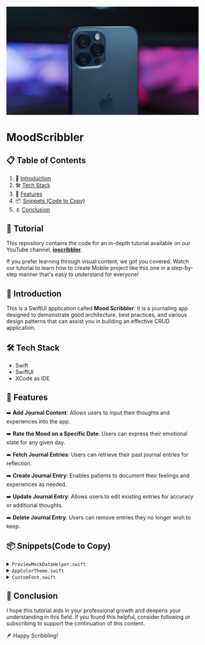 <div align="center">
 <br />
<img src="https://github.com/ioscribbler/MoodScribbler/blob/main/banner.jpg" alt="Project Banner">
</div>

# MoodScribbler

## 📋 <a name="table">Table of Contents</a>

1. 📝 [Introduction](#introduction)
2. 🛠️ [Tech Stack](#tech-stack)
3. 🌟 [Features](#features)
4. 📦 [Snippets (Code to Copy)](#snippets)
5. ⚓ [Conclusion](#conclusion)

## 🚀 Tutorial

This repository contains the code for an in-depth tutorial available on our YouTube channel, <a href="https://www.youtube.com/@ioscribbler/videos" target="_blank"><b>ioscribbler</b></a>.

If you prefer learning through visual content, we got you covered. Watch our tutorial to learn how to create Mobile project like this one in a step-by-step manner that's easy to understand for everyone!

## <a name="introduction">📝 Introduction</a>
This is a SwiftUI application called **Mood Scribbler**. It is a journaling app designed to demonstrate good architecture, best practices, and various design patterns that can assist you in building an effective CRUD application.

## <a name="tech-stack">🛠️ Tech Stack</a>
- Swift
- SwiftUI
- XCode as IDE
 
## <a name="features">🌟 Features</a>
➡️ **Add Journal Content**: Allows users to input their thoughts and experiences into the app.

➡️ **Rate the Mood on a Specific Date**: Users can express their emotional state for any given day.

➡️ **Fetch Journal Entries**: Users can retrieve their past journal entries for reflection.

➡️ **Create Journal Entry**: Enables patients to document their feelings and experiences as needed.

➡️ **Update Journal Entry**: Allows users to edit existing entries for accuracy or additional thoughts.

➡️ **Delete Journal Entry**: Users can remove entries they no longer wish to keep.

## <a name="snippets">📦 Snippets(Code to Copy)</a>

<details>
<summary><code>PreviewMockDataHelper.swift</code></summary>
<br>
 
```swift
import Foundation

enum PreviewMockDataHelper {
    static let journalEntry: JournalEntry = .init(
        postDate: Date(),
        content: "A very happy and interesting journal entry das dasd as dasd as das a A very happy and interesting journal entry das dasd as dasd as das a",
        wellBeingRating: 3
    )

    static let journalEntries: [JournalEntry] = [
        .init(postDate: Calendar.current.date(byAdding: .day, value: -1, to: Date())!, content: "A very happy and interesting journal entry", wellBeingRating: 3),
        .init(postDate: Calendar.current.date(byAdding: .day, value: -2, to: Date())!, content: "A day of reflection and solitude", wellBeingRating: 1),
        .init(postDate: Calendar.current.date(byAdding: .day, value: -12, to: Date())!, content: "Watched a great movie and relaxed for couple of hours before going out with my best friends from childhood", wellBeingRating: 4),
        .init(postDate: Calendar.current.date(byAdding: .day, value: -3, to: Date())!, content: "Spent time with friends, feeling energized", wellBeingRating: 4),
        .init(postDate: Calendar.current.date(byAdding: .day, value: -5, to: Date())!, content: "A productive day at work", wellBeingRating: 3),
        .init(postDate: Calendar.current.date(byAdding: .day, value: -7, to: Date())!, content: "Feeling a bit under the weather", wellBeingRating: 2),
        .init(postDate: Calendar.current.date(byAdding: .day, value: -9, to: Date())!, content: "Enjoyed a peaceful morning walk", wellBeingRating: 4),
        .init(postDate: Calendar.current.date(byAdding: .day, value: -10, to: Date())!, content: "A challenging day, but managed to stay positive", wellBeingRating: 3),
        .init(postDate: Calendar.current.date(byAdding: .day, value: -14, to: Date())!, content: "Had a stressful meeting, but resolved things", wellBeingRating: 2),
        .init(postDate: Calendar.current.date(byAdding: .day, value: -15, to: Date())!, content: "A fantastic day of exploration and fun", wellBeingRating: 5),
        .init(postDate: Calendar.current.date(byAdding: .day, value: -16, to: Date())!, content: "Started a new hobby, feeling excited", wellBeingRating: 5),
        .init(postDate: Calendar.current.date(byAdding: .day, value: -17, to: Date())!, content: "A quiet day of reading and rest", wellBeingRating: 3),
        .init(postDate: Calendar.current.date(byAdding: .day, value: -18, to: Date())!, content: "Tough workday, feeling drained", wellBeingRating: 2),
        .init(postDate: Calendar.current.date(byAdding: .day, value: -20, to: Date())!, content: "Caught up with old friends, lots of laughs", wellBeingRating: 4),
        .init(postDate: Calendar.current.date(byAdding: .day, value: -21, to: Date())!, content: "Rainy day, but enjoyed it", wellBeingRating: 3),
        .init(postDate: Calendar.current.date(byAdding: .day, value: -23, to: Date())!, content: "Focused on personal growth, feeling proud", wellBeingRating: 5),
        .init(postDate: Calendar.current.date(byAdding: .day, value: -25, to: Date())!, content: "Felt stressed about deadlines", wellBeingRating: 2),
        .init(postDate: Calendar.current.date(byAdding: .day, value: -26, to: Date())!, content: "Had a long, relaxing walk in the park", wellBeingRating: 4),
        .init(postDate: Calendar.current.date(byAdding: .day, value: -27, to: Date())!, content: "A challenging day but full of learning", wellBeingRating: 3),
        .init(postDate: Calendar.current.date(byAdding: .day, value: -28, to: Date())!, content: "Spent time cooking a new recipe, delicious!", wellBeingRating: 5)
    ]

    static let fewJournalEntries: [JournalEntry] = [
        .init(postDate: Calendar.current.date(byAdding: .day, value: -1, to: Date())!, content: "A very happy and interesting journal entry", wellBeingRating: 3),
        .init(postDate: Calendar.current.date(byAdding: .day, value: -2, to: Date())!, content: "A day of reflection and solitude", wellBeingRating: 1),
        .init(postDate: Calendar.current.date(byAdding: .day, value: -12, to: Date())!, content: "Watched a great movie and relaxed for a couple of hours before going out with my best friends from childhood", wellBeingRating: 4)
    ]
}
```
</details>

<details>
<summary><code>AppColorTheme.swift</code></summary>
<br>
 
```swift
import Foundation
import SwiftUI

enum AppColorTheme {
    static let backgroundColor: Color = Color("BackgroundColor")
    static let secondaryTextColor: Color = Color("SecondaryTextColor")
    static let secondaryBackgroundColor: Color = Color("SecondaryBackgroundColor")
    static let whiteColor: Color = Color("WhiteColor")
    static let accentColor: Color = Color("AccentColor")
}

```
</details>

<details>
<summary><code>CustomFont.swift</code></summary>
<br>
 
```swift
import Foundation
import SwiftUI

enum CustomFont {
    static let title = Font.custom("Poppins-Regular", size: 32)
    static let subtitle = Font.custom("Poppins-Regular", size: 24)
    static let body = Font.custom("Poppins-Regular", size: 16)
    static let callout = Font.custom("Poppins-Regular", size: 14)
    static let caption = Font.custom("Poppins-Regular", size: 12)
}
```
</details>

## <a name="conclusion"> 🤖 Conclusion</a>
I hope this tutorial aids in your professional growth and deepens your understanding in this field. If you found this helpful, consider following or subscribing to support the continuation of this content.

🪶 Happy Scribbling!
